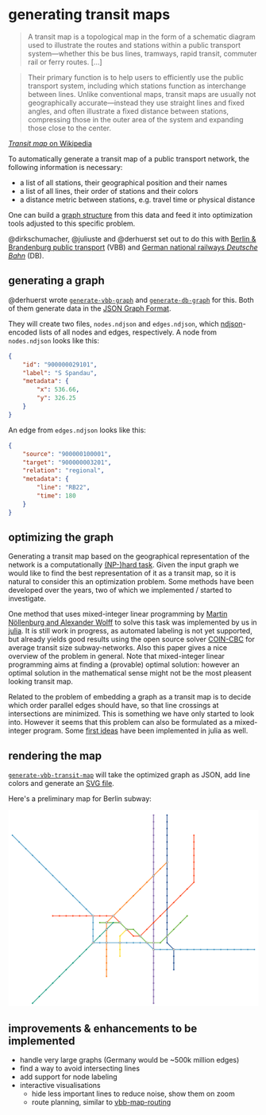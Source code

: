 # generating transit maps

> A transit map is a topological map in the form of a schematic diagram used to illustrate the routes and stations within a public transport system—whether this be bus lines, tramways, rapid transit, commuter rail or ferry routes. […]

> Their primary function is to help users to efficiently use the public transport system, including which stations function as interchange between lines. Unlike conventional maps, transit maps are usually not geographically accurate—instead they use straight lines and fixed angles, and often illustrate a fixed distance between stations, compressing those in the outer area of the system and expanding those close to the center.

[*Transit map* on Wikipedia](https://en.wikipedia.org/wiki/Transit_map)

To automatically generate a transit map of a public transport network, the following information is necessary:

- a list of all stations, their geographical position and their names
- a list of all lines, their order of stations and their colors
- a distance metric between stations, e.g. travel time or physical distance

One can build a [graph structure](https://en.wikipedia.org/wiki/Graph_(discrete_mathematics)) from this data and feed it into optimization tools adjusted to this specific problem.

@dirkschumacher, @juliuste and @derhuerst set out to do this with [Berlin & Brandenburg public transport](https://en.wikipedia.org/wiki/Verkehrsverbund_Berlin-Brandenburg) (VBB) and [German national railways *Deutsche Bahn*](https://en.wikipedia.org/wiki/Deutsche_Bahn) (DB).

## generating a graph

@derhuerst wrote [`generate-vbb-graph`](https://github.com/derhuerst/generate-vbb-graph) and [`generate-db-graph`](https://github.com/derhuerst/generate-db-graph) for this. Both of them generate data in the [JSON Graph Format](https://github.com/jsongraph/json-graph-specification/blob/master/README.rst#json-graph-specification).

They will create two files, `nodes.ndjson` and `edges.ndjson`, which [ndjson](http://ndjson.org)-encoded lists of all nodes and edges, respectively. A node from `nodes.ndjson` looks like this:

```json
{
	"id": "900000029101",
	"label": "S Spandau",
	"metadata": {
		"x": 536.66,
		"y": 326.25
	}
}
```

An edge from `edges.ndjson` looks like this:

```json
{
	"source": "900000100001",
	"target": "900000003201",
	"relation": "regional",
	"metadata": {
		"line": "RB22",
		"time": 180
	}
}
```

## optimizing the graph

Generating a transit map based on the geographical representation of the network is a computationally [(NP-)hard task](http://www1.pub.informatik.uni-wuerzburg.de/pub/wolff/pub/nw-dlhqm-10.pdf). Given the input graph we would like to find the best representation of it as a transit map, so it is natural to consider this an optimization problem. Some methods have been developed over the years, two of which we implemented / started to investigate. 

One method that uses mixed-integer linear programming by [Martin Nöllenburg and Alexander Wolff](http://www1.pub.informatik.uni-wuerzburg.de/pub/wolff/pub/nw-dlhqm-10.pdf) to solve this task was implemented by us in [julia](https://github.com/dirkschumacher/TransitmapSolver.jl). It is still work in progress, as automated labeling is not yet supported, but already yields good results using the open source solver [COIN-CBC](https://github.com/JuliaOpt/Cbc.jl) for average transit size subway-networks. Also this paper gives a nice overview of the problem in general. Note that mixed-integer linear programming aims at finding a (provable) optimal solution: however an optimal solution in the mathematical sense might not be the most pleasent looking transit map. 

Related to the problem of embedding a graph as a transit map is to decide which order parallel edges should have, so that line crossings at intersections are minimized. This is something we have only started to look into. However it seems that this problem can also be formulated as a mixed-integer program. Some [first ideas](https://github.com/dirkschumacher/LineFlowSolver.jl) have been implemented in julia as well.

## rendering the map

[`generate-vbb-transit-map`](https://github.com/derhuerst/generate-vbb-transit-map) will take the optimized graph as JSON, add line colors and generate an [SVG file](https://developer.mozilla.org/en-US/docs/Web/SVG).

Here's a preliminary map for Berlin subway:

![Berlin subway generated transit map](berlin-subway.svg)

## improvements & enhancements to be implemented

- handle very large graphs (Germany would be ~500k million edges)
- find a way to avoid intersecting lines
- add support for node labeling
- interactive visualisations
	- hide less important lines to reduce noise, show them on zoom
	- route planning, similar to [vbb-map-routing](https://github.com/derhuerst/vbb-map-routing)
